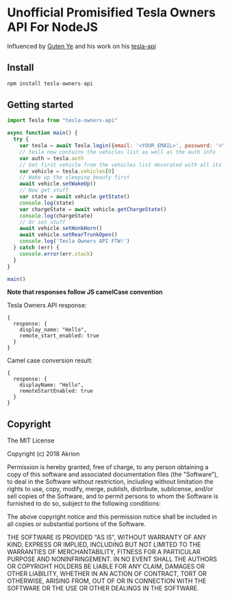 Unofficial Promisified Tesla Owners API For NodeJS
===================================================
Influenced by [Guten Ye](https://github.com/gutenye) and his work on his [tesla-api](https://github.com/gutenye/tesla-api)

Install
-----------

```javascript
npm install tesla-owners-api
```

Getting started
---------------

```javascript
import Tesla from "tesla-owners-api"

async function main() {
  try {
    var tesla = await Tesla.login({email: '<YOUR_EMAIL>', password: '<YOUR_PASSWORD>'})
    // tesla now contains the vehicles list as well as the auth info
    var auth = tesla.auth
    // Get first vehicle from the vehicles list decorated with all its gets & sets
    var vehicle = tesla.vehicles[0]
    // Wake up the sleeping beauty first
    await vehicle.setWakeUp()
    // Now get stuff
    var state = await vehicle.getState()
    console.log(state)
    var chargeState = await vehicle.getChargeState()
    console.log(chargeState)
    // Or set stuff
    await vehicle.setHonkHorn()
    await vehicle.setRearTrunkOpen()
    console.log('Tesla Owners API FTW!')
  } catch (err) {
    console.error(err.stack)
  }
}

main()
```

**Note that responses follow JS camelCase convention**

Tesla Owners API response:
```
{
  response: {
    display_name: "Hello",
    remote_start_enabled: true
  }
}
```
Camel case conversion result:
```
{
  response: {
    displayName: "Hello",
    remoteStartEnabled: true
  }
}
```

Copyright
---------

The MIT License

Copyright (c) 2018 Akrion

Permission is hereby granted, free of charge, to any person obtaining a copy
of this software and associated documentation files (the "Software"), to deal
in the Software without restriction, including without limitation the rights
to use, copy, modify, merge, publish, distribute, sublicense, and/or sell
copies of the Software, and to permit persons to whom the Software is
furnished to do so, subject to the following conditions:

The above copyright notice and this permission notice shall be included in all
copies or substantial portions of the Software.

THE SOFTWARE IS PROVIDED "AS IS", WITHOUT WARRANTY OF ANY KIND, EXPRESS OR
IMPLIED, INCLUDING BUT NOT LIMITED TO THE WARRANTIES OF MERCHANTABILITY,
FITNESS FOR A PARTICULAR PURPOSE AND NONINFRINGEMENT. IN NO EVENT SHALL THE
AUTHORS OR COPYRIGHT HOLDERS BE LIABLE FOR ANY CLAIM, DAMAGES OR OTHER
LIABILITY, WHETHER IN AN ACTION OF CONTRACT, TORT OR OTHERWISE, ARISING FROM,
OUT OF OR IN CONNECTION WITH THE SOFTWARE OR THE USE OR OTHER DEALINGS IN THE
SOFTWARE.